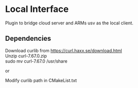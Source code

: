 # Local Interface  
Plugin to bridge cloud server and ARMs usv as the local client.  

## Dependencies
Download curlib from https://curl.haxx.se/download.html  
Unzip curl-7.67.0.zip  
sudo mv curl-7.67.0 /usr/share  
  
or  
  
Modify curlib path in CMakeList.txt   
